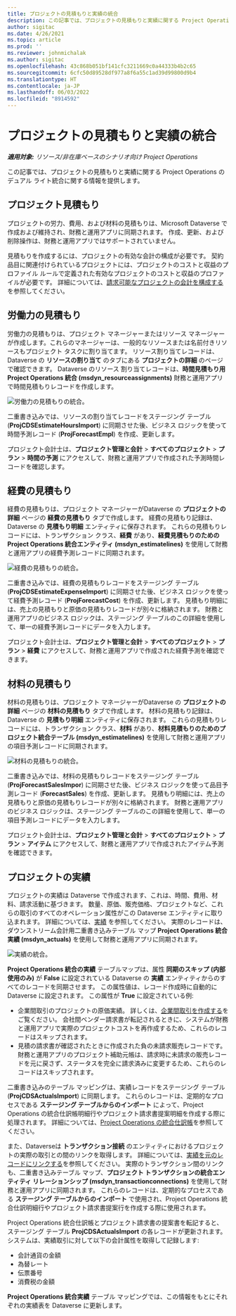 ```yaml
---
title: プロジェクトの見積もりと実績の統合
description: この記事では、プロジェクトの見積もりと実績に関する Project Operations のデュアル ライト統合に関する情報を提供します。
author: sigitac
ms.date: 4/26/2021
ms.topic: article
ms.prod: ''
ms.reviewer: johnmichalak
ms.author: sigitac
ms.openlocfilehash: 43c868b051bf141cfc3211669c0a44333b4b2c65
ms.sourcegitcommit: 6cfc50d89528df977a8f6a55c1ad39d99800d9b4
ms.translationtype: HT
ms.contentlocale: ja-JP
ms.lasthandoff: 06/03/2022
ms.locfileid: "8914592"
---
```

# <a name="project-estimates-and-actuals-integration"></a>プロジェクトの見積もりと実績の統合

_**適用対象:** リソース/非在庫ベースのシナリオ向け Project Operations_

この記事では、プロジェクトの見積もりと実績に関する Project Operations のデュアル ライト統合に関する情報を提供します。

## <a name="project-estimates"></a>プロジェクト見積もり

プロジェクトの労力、費用、および材料の見積もりは、Microsoft Dataverse で作成および維持され、財務と運用アプリに同期されます。 作成、更新、および削除操作は、財務と運用アプリではサポートされていません。

見積もりを作成するには、プロジェクトの有効な会計の構成が必要です。 契約品目に関連付けられているプロジェクトには、プロジェクトのコストと収益のプロファイル ルールで定義された有効なプロジェクトのコストと収益のプロファイルが必要です。 詳細については、[請求可能なプロジェクトの会計を構成する](../project-accounting/configure-accounting-billable-projects.md#configure-project-cost-and-revenue-profile-rules) を参照してください。

## <a name="labor-estimates"></a>労働力の見積もり

労働力の見積もりは、プロジェクト マネージャーまたはリソース マネージャーが作成します。これらのマネージャーは、一般的なリソースまたは名前付きリソースもプロジェクト タスクに割り当てます。 リソース割り当てレコードは、Dataverse の **リソースの割り当て** のタブにある **プロジェクトの詳細** のページで確認できます。 Dataverse のリソース 割り当てレコードは、**時間見積もり用 Project Operations 統合 (msdyn\_resourceassignments)** 財務と運用アプリで時間見積もりレコードを作成します。

   ![労働力の見積もりの統合。](./Media/DW4LaborEstimates.png)

二重書き込みでは、リソースの割り当てレコードをステージング テーブル (**ProjCDSEstimateHoursImport**) に同期させた後、ビジネス ロジックを使って時間予測レコード (**ProjForecastEmpl**) を作成、更新します。

プロジェクト会計士は、**プロジェクト管理と会計** > **すべてのプロジェクト** > **プラン** > **時間の予測** にアクセスして、財務と運用アプリで作成された予測時間レコードを確認します。

## <a name="expense-estimates"></a>経費の見積もり

経費の見積もりは、プロジェクト マネージャーがDataverse の **プロジェクトの詳細** ページの **経費の見積もり** タブで作成します。 経費の見積もり記録は、Dataverse の **見積もり明細** エンティティに保存されます。 これらの見積もりレコードには、トランザクション クラス、**経費** があり、**経費見積もりのための Project Operations 統合エンティティ (msdyn\_estimatelines)** を使用して財務と運用アプリの経費予測レコードに同期されます。

   ![経費の見積もりの統合。](./Media/DW4ExpenseEstimates.png)

二重書き込みでは、経費の見積もりレコードをステージング テーブル (**ProjCDSEstimateExpenseImport**) に同期させた後、ビジネス ロジックを使って経費予測レコード (**ProjForecastCost**) を作成、更新します。 見積もり明細には、売上の見積もりと原価の見積もりレコードが別々に格納されます。 財務と運用アプリのビジネス ロジックは、ステージング テーブルのこの詳細を使用して、単一の経費予測レコードにデータを入力します。

プロジェクト会計士は、**プロジェクト管理と会計** > **すべてのプロジェクト** > **プラン** > **経費** にアクセスして、財務と運用アプリで作成された経費予測を確認できます。

## <a name="material-estimates"></a>材料の見積もり

材料の見積もりは、プロジェクト マネージャーがDataverse の **プロジェクトの詳細** ページの **材料の見積もり** タブで作成します。 材料の見積もり記録は、Dataverse の **見積もり明細** エンティティに保存されます。 これらの見積もりレコードには、トランザクション クラス、**材料** があり、**材料見積もりのためのプロジェクト統合テーブル (msdyn\_estimatelines)** を使用して財務と運用アプリの項目予測レコードに同期されます。

   ![材料の見積もりの統合。](./Media/DW4MaterialEstimates.png)

二重書き込みでは、材料の見積もりレコードをステージング テーブル (**ProjForecastSalesImpor**) に同期させた後、ビジネス ロジックを使って品目予測レコード (**ForecastSales**) を作成、更新します。 見積もり明細には、売上の見積もりと原価の見積もりレコードが別々に格納されます。 財務と運用アプリのビジネス ロジックは、ステージング テーブルのこの詳細を使用して、単一の項目予測レコードにデータを入力します。

プロジェクト会計士は、**プロジェクト管理と会計** > **すべてのプロジェクト** > **プラン** > **アイテム** にアクセスして、財務と運用アプリで作成されたアイテム予測を確認できます。

## <a name="project-actuals"></a>プロジェクトの実績

プロジェクトの実績は Dataverse で作成されます、これは、時間、費用、材料、請求活動に基づきます。 数量、原価、販売価格、プロジェクトなど、これらの取引のすべてのオペレーション属性がこの Dataverse エンティティに取り込まれます。 詳細については、[実績](../actuals/actuals-overview.md) を参照してください。 実際のレコードは、ダウンストリーム会計用二重書き込みテーブル マップ **Project Operations 統合実績 (msdyn\_actuals)** を使用して財務と運用アプリに同期されます。

   ![実績の統合。](./Media/DW4Actuals.png)

**Project Operations 統合の実績** テーブルマップは、属性 **同期のスキップ (内部使用のみ)** が **False** に設定されている Dataverse の **実績** エンティティからのすべてのレコードを同期させます。 この属性値は、レコード作成時に自動的に Dataverse に設定されます。 この属性が **True** に設定されている例:

  - 企業間取引のプロジェクトの原価実績。 詳しくは、[企業間取引を作成する](../project-accounting/create-intercompany-transactions.md)をご覧ください。 会社間ベンダー請求書が転記されるときに、システムが財務と運用アプリで実際のプロジェクトコストを再作成するため、これらのレコードはスキップされます。
  - 見積の請求書が確認されたときに作成された負の未請求販売レコードです。 財務と運用アプリのプロジェクト補助元帳は、請求時に未請求の販売レコードを元に戻さず、ステータスを完全に請求済みに変更するため、これらのレコードはスキップされます。

二重書き込みのテーブル マッピングは、実績レコードをステージング テーブル (**ProjCDSActualsImport**) に同期します。 これらのレコードは、定期的なプロセスである  **ステージング テーブルからのインポート** によって、Project Operations の統合仕訳帳明細行やプロジェクト請求書提案明細を作成する際に処理されます。 詳細については、[Project Operations の統合仕訳帳](../project-accounting/project-operations-integration-journal.md)を参照してください。

また、Dataverseは **トランザクション接続** のエンティティにおけるプロジェクトの実際の取引との間のリンクを取得します。 詳細については、[実績を元のレコードにリンクする](../actuals/linkingactuals.md)を参照してください。 実際のトランザクション間のリンクも、二重書き込みテーブル マップ、**プロジェクト トランザクションの統合エンティティ リレーションシップ (msdyn\_transactionconnections)** を使用して財務と運用アプリに同期されます。 これらのレコードは、定期的なプロセスである **ステージング テーブルからのインポート** で使用され、Project Operations 統合仕訳明細行やプロジェクト請求書提案行を作成する際に使用されます。

Project Operations 統合仕訳帳とプロジェクト請求書の提案書を転記すると、ステージング テーブル **ProjCDSActualsImport** の各レコードが更新されます。 システムは、実績取引に対して以下の会計属性を取得して記録します:

- 会計通貨の金額
- 為替レート
- 伝票番号
- 消費税の金額

**Project Operations 統合実績** テーブル マッピングでは、この情報をもとにそれぞれの実績表を Dataverse に更新します。
